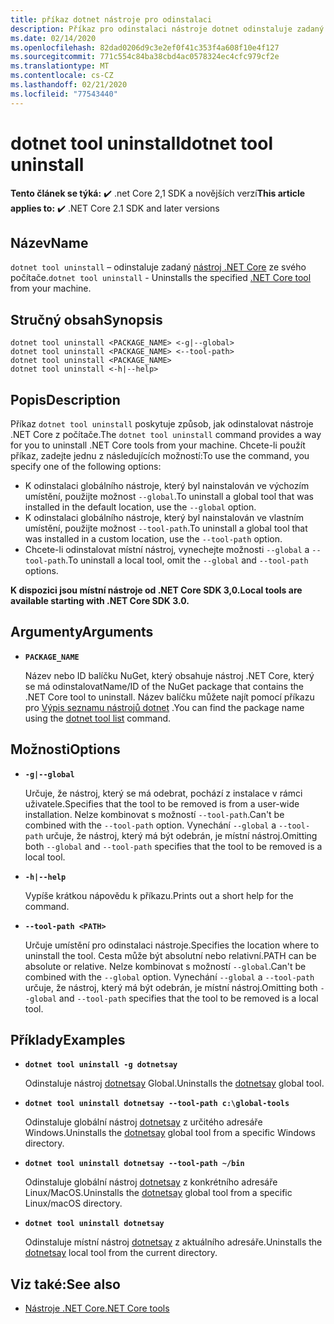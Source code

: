 ```yaml
---
title: příkaz dotnet nástroje pro odinstalaci
description: Příkaz pro odinstalaci nástroje dotnet odinstaluje zadaný nástroj .NET Core ze svého počítače.
ms.date: 02/14/2020
ms.openlocfilehash: 82dad0206d9c3e2ef0f41c353f4a608f10e4f127
ms.sourcegitcommit: 771c554c84ba38cbd4ac0578324ec4cfc979cf2e
ms.translationtype: MT
ms.contentlocale: cs-CZ
ms.lasthandoff: 02/21/2020
ms.locfileid: "77543440"
---
```

# <a name="dotnet-tool-uninstall"></a><span data-ttu-id="8715e-103">dotnet tool uninstall</span><span class="sxs-lookup"><span data-stu-id="8715e-103">dotnet tool uninstall</span></span>

<span data-ttu-id="8715e-104">**Tento článek se týká:** ✔️ .net Core 2,1 SDK a novějších verzí</span><span class="sxs-lookup"><span data-stu-id="8715e-104">**This article applies to:** ✔️ .NET Core 2.1 SDK and later versions</span></span>

## <a name="name"></a><span data-ttu-id="8715e-105">Název</span><span class="sxs-lookup"><span data-stu-id="8715e-105">Name</span></span>

<span data-ttu-id="8715e-106">`dotnet tool uninstall` – odinstaluje zadaný [nástroj .NET Core](global-tools.md) ze svého počítače.</span><span class="sxs-lookup"><span data-stu-id="8715e-106">`dotnet tool uninstall` - Uninstalls the specified [.NET Core tool](global-tools.md) from your machine.</span></span>

## <a name="synopsis"></a><span data-ttu-id="8715e-107">Stručný obsah</span><span class="sxs-lookup"><span data-stu-id="8715e-107">Synopsis</span></span>

```dotnetcli
dotnet tool uninstall <PACKAGE_NAME> <-g|--global>
dotnet tool uninstall <PACKAGE_NAME> <--tool-path>
dotnet tool uninstall <PACKAGE_NAME>
dotnet tool uninstall <-h|--help>
```

## <a name="description"></a><span data-ttu-id="8715e-108">Popis</span><span class="sxs-lookup"><span data-stu-id="8715e-108">Description</span></span>

<span data-ttu-id="8715e-109">Příkaz `dotnet tool uninstall` poskytuje způsob, jak odinstalovat nástroje .NET Core z počítače.</span><span class="sxs-lookup"><span data-stu-id="8715e-109">The `dotnet tool uninstall` command provides a way for you to uninstall .NET Core tools from your machine.</span></span> <span data-ttu-id="8715e-110">Chcete-li použít příkaz, zadejte jednu z následujících možností:</span><span class="sxs-lookup"><span data-stu-id="8715e-110">To use the command, you specify one of the following options:</span></span>

* <span data-ttu-id="8715e-111">K odinstalaci globálního nástroje, který byl nainstalován ve výchozím umístění, použijte možnost `--global`.</span><span class="sxs-lookup"><span data-stu-id="8715e-111">To uninstall a global tool that was installed in the default location, use the `--global` option.</span></span>
* <span data-ttu-id="8715e-112">K odinstalaci globálního nástroje, který byl nainstalován ve vlastním umístění, použijte možnost `--tool-path`.</span><span class="sxs-lookup"><span data-stu-id="8715e-112">To uninstall a global tool that was installed in a custom location,  use the `--tool-path` option.</span></span>
* <span data-ttu-id="8715e-113">Chcete-li odinstalovat místní nástroj, vynechejte možnosti `--global` a `--tool-path`.</span><span class="sxs-lookup"><span data-stu-id="8715e-113">To uninstall a local tool, omit the `--global` and `--tool-path` options.</span></span>

<span data-ttu-id="8715e-114">**K dispozici jsou místní nástroje od .NET Core SDK 3,0.**</span><span class="sxs-lookup"><span data-stu-id="8715e-114">**Local tools are available starting with .NET Core SDK 3.0.**</span></span>

## <a name="arguments"></a><span data-ttu-id="8715e-115">Argumenty</span><span class="sxs-lookup"><span data-stu-id="8715e-115">Arguments</span></span>

- **`PACKAGE_NAME`**

  <span data-ttu-id="8715e-116">Název nebo ID balíčku NuGet, který obsahuje nástroj .NET Core, který se má odinstalovat</span><span class="sxs-lookup"><span data-stu-id="8715e-116">Name/ID of the NuGet package that contains the .NET Core tool to uninstall.</span></span> <span data-ttu-id="8715e-117">Název balíčku můžete najít pomocí příkazu pro [Výpis seznamu nástrojů dotnet](dotnet-tool-list.md) .</span><span class="sxs-lookup"><span data-stu-id="8715e-117">You can find the package name using the [dotnet tool list](dotnet-tool-list.md) command.</span></span>

## <a name="options"></a><span data-ttu-id="8715e-118">Možnosti</span><span class="sxs-lookup"><span data-stu-id="8715e-118">Options</span></span>

- **`-g|--global`**

  <span data-ttu-id="8715e-119">Určuje, že nástroj, který se má odebrat, pochází z instalace v rámci uživatele.</span><span class="sxs-lookup"><span data-stu-id="8715e-119">Specifies that the tool to be removed is from a user-wide installation.</span></span> <span data-ttu-id="8715e-120">Nelze kombinovat s možností `--tool-path`.</span><span class="sxs-lookup"><span data-stu-id="8715e-120">Can't be combined with the `--tool-path` option.</span></span> <span data-ttu-id="8715e-121">Vynechání `--global` a `--tool-path` určuje, že nástroj, který má být odebrán, je místní nástroj.</span><span class="sxs-lookup"><span data-stu-id="8715e-121">Omitting both `--global` and `--tool-path` specifies that the tool to be removed is a local tool.</span></span> 

- **`-h|--help`**

  <span data-ttu-id="8715e-122">Vypíše krátkou nápovědu k příkazu.</span><span class="sxs-lookup"><span data-stu-id="8715e-122">Prints out a short help for the command.</span></span>

- **`--tool-path <PATH>`**

  <span data-ttu-id="8715e-123">Určuje umístění pro odinstalaci nástroje.</span><span class="sxs-lookup"><span data-stu-id="8715e-123">Specifies the location where to uninstall the tool.</span></span> <span data-ttu-id="8715e-124">Cesta může být absolutní nebo relativní.</span><span class="sxs-lookup"><span data-stu-id="8715e-124">PATH can be absolute or relative.</span></span> <span data-ttu-id="8715e-125">Nelze kombinovat s možností `--global`.</span><span class="sxs-lookup"><span data-stu-id="8715e-125">Can't be combined with the `--global` option.</span></span> <span data-ttu-id="8715e-126">Vynechání `--global` a `--tool-path` určuje, že nástroj, který má být odebrán, je místní nástroj.</span><span class="sxs-lookup"><span data-stu-id="8715e-126">Omitting both `--global` and `--tool-path` specifies that the tool to be removed is a local tool.</span></span> 

## <a name="examples"></a><span data-ttu-id="8715e-127">Příklady</span><span class="sxs-lookup"><span data-stu-id="8715e-127">Examples</span></span>

- **`dotnet tool uninstall -g dotnetsay`**

  <span data-ttu-id="8715e-128">Odinstaluje nástroj [dotnetsay](https://www.nuget.org/packages/dotnetsay/) Global.</span><span class="sxs-lookup"><span data-stu-id="8715e-128">Uninstalls the [dotnetsay](https://www.nuget.org/packages/dotnetsay/) global tool.</span></span>

- **`dotnet tool uninstall dotnetsay --tool-path c:\global-tools`**

  <span data-ttu-id="8715e-129">Odinstaluje globální nástroj [dotnetsay](https://www.nuget.org/packages/dotnetsay/) z určitého adresáře Windows.</span><span class="sxs-lookup"><span data-stu-id="8715e-129">Uninstalls the [dotnetsay](https://www.nuget.org/packages/dotnetsay/) global tool from a specific Windows directory.</span></span>

- **`dotnet tool uninstall dotnetsay --tool-path ~/bin`**

  <span data-ttu-id="8715e-130">Odinstaluje globální nástroj [dotnetsay](https://www.nuget.org/packages/dotnetsay/) z konkrétního adresáře Linux/MacOS.</span><span class="sxs-lookup"><span data-stu-id="8715e-130">Uninstalls the [dotnetsay](https://www.nuget.org/packages/dotnetsay/) global tool from a specific Linux/macOS directory.</span></span>

- **`dotnet tool uninstall dotnetsay`**

  <span data-ttu-id="8715e-131">Odinstaluje místní nástroj [dotnetsay](https://www.nuget.org/packages/dotnetsay/) z aktuálního adresáře.</span><span class="sxs-lookup"><span data-stu-id="8715e-131">Uninstalls the [dotnetsay](https://www.nuget.org/packages/dotnetsay/) local tool from the current directory.</span></span>

## <a name="see-also"></a><span data-ttu-id="8715e-132">Viz také:</span><span class="sxs-lookup"><span data-stu-id="8715e-132">See also</span></span>

- [<span data-ttu-id="8715e-133">Nástroje .NET Core</span><span class="sxs-lookup"><span data-stu-id="8715e-133">.NET Core tools</span></span>](global-tools.md)

